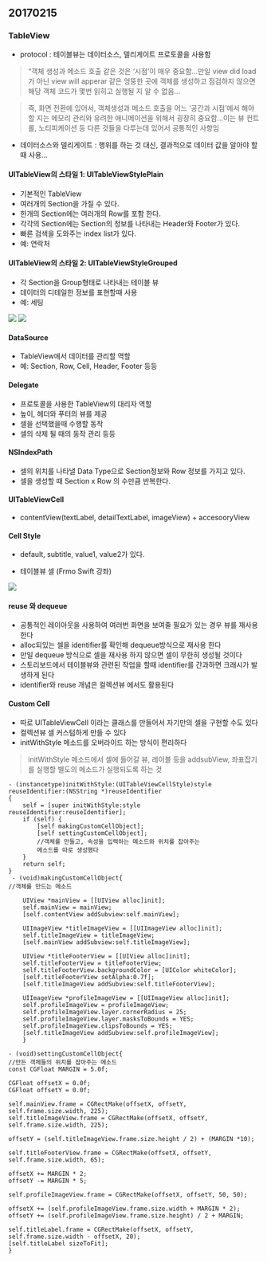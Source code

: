 ## 20170215

### TableView

* protocol : 테이블뷰는 데이터소스, 델리게이트 프로토콜을 사용함

> “객체 생성과 메소드 호출 같은 것은 ‘시점’이 매우 중요함…만일 view did load가 아닌 view will apperar 같은 엉뚱한 곳에 객체를 생성하고 점검하지 않으면 해당 객체 코드가 몇번 읽히고 실행될 지 알 수 없음…

> 즉, 화면 전환에 있어서, 객체생성과 메소드 호출을 어느 ‘공간과 시점’에서 해야 할 지는 메모리 관리와 유려한 애니메이션을 위해서 굉장히 중요함…이는 뷰 컨트롤, 노티피케이션 등 다른 것들을 다루는데 있어서 공통적인 사항임

* 데이터소스와 델리게이트 : 행위를 하는 것 대신, 결과적으로 데이터 값을 알아야 할 때 사용…

#### UITableView의 스타일 1: UITableViewStylePlain
  - 기본적인 TableView
  - 여러개의 Section을 가질 수 있다.
  - 한개의 Section에는 여러개의 Row를 포함 한다.
  - 각각의 Section에는 Section의 정보를 나타내는 Header와 Footer가 있다.
  - 빠른 검색을 도와주는 index list가 있다.
  - 예: 연락처

#### UITableView의 스타일 2: UITableViewStyleGrouped
  - 각 Section을 Group형태로 나타내는 테이블 뷰
  - 데이터의 디테일한 정보를 표현할때 사용
  - 예: 세팅

<img src = "https://github.com/gelb2/iOS-Dev-School-Fastcampus/blob/master/imageFolder/tableView.png">

<img src = "https://github.com/gelb2/iOS-Dev-School-Fastcampus/blob/master/imageFolder/tableViewDetail.png">

#### DataSource
  - TableView에서 데이터를 관리할 역할
  - 예: Section, Row, Cell, Header, Footer 등등

#### Delegate
  - 프로토콜을 사용한 TableView의 대리자 역할
  - 높이, 헤더와 푸터의 뷰를 제공
  - 셀을 선택했을때 수행할 동작
  - 셀의 삭제 될 때의 동작 관리 등등

#### NSIndexPath
  - 셀의 위치를 나타낼 Data Type으로 Section정보와 Row 정보를 가지고 있다.
  - 셀을 생성할 때  Section x Row 의 수만큼 반복한다.

#### UITableViewCell
  - contentView(textLabel, detailTextLabel, imageView) + accesooryView

#### Cell Style
  - default, subtitle, value1, value2가 있다. 
  
- 테이블뷰 셀 (Frmo Swift 강좌)

<img src = "https://github.com/gelb2/iOS-Dev-School-Fastcampus/blob/master/imageFolder/tableView_SDK_BasicCell_CustomCell.png">

  
#### reuse 와 dequeue
* 공통적인 레이아웃을 사용하여 여러번 화면을 보여줄 필요가 있는 경우 뷰를 재사용한다
* alloc되있는 셀을 identifier를 확인해 dequeue방식으로 재사용 한다
* 만일 dequeue 방식으로 셀을 재사용 하지 않으면 셀이 무한히 생성될 것이다
* 스토리보드에서 테이블뷰와 관련된 작업을 할때 identifier를 간과하면 크래시가 발생하게 된다
* identifier와 reuse 개념은 컬렉션뷰 에서도 활용된다

#### Custom Cell
* 따로 UITableViewCell 이라는 클래스를 만들어서 자기만의 셀을 구현할 수도 있다
* 컬렉션뷰 셀 커스텀하게 만들 수 있다
* initWithStyle 메소드를 오버라이드 하는 방식이 편리하다

> initWithStyle 메소드에서 셀에 들어갈 뷰, 레이블 등을 addsubView, 좌표잡기를 실행할 별도의 메소드가 실행되도록 하는 것  

	- (instancetype)initWithStyle:(UITableViewCellStyle)style
	reuseIdentifier:(NSString *)reuseIdentifier
	{
	    self = [super initWithStyle:style reuseIdentifier:reuseIdentifier];
	    if (self) {
	        [self makingCustomCellObject];
	        [self settingCustomCellObject];
	        //객체를 만들고, 속성을 입력하는 메소드와 위치를 잡아주는 
	        메소드를 따로 생성했다
	    }
	    return self;
	}
	 - (void)makingCustomCellObject{
	//객체를 만드는 메소드
	    
	    UIView *mainView = [[UIView alloc]init];
	    self.mainView = mainView;
	    [self.contentView addSubview:self.mainView];
	    
	    UIImageView *titleImageView = [[UIImageView alloc]init];
	    self.titleImageView = titleImageView;
	    [self.mainView addSubview:self.titleImageView];
	    
	    UIView *titleFooterView = [[UIView alloc]init];
	    self.titleFooterView = titleFooterView;
	    self.titleFooterView.backgroundColor = [UIColor whiteColor];
	    [self.titleFooterView setAlpha:0.7f];
	    [self.titleImageView addSubview:self.titleFooterView];
	    
	    UIImageView *profileImageView = [[UIImageView alloc]init];
	    self.profileImageView = profileImageView;
	    self.profileImageView.layer.cornerRadius = 25;
	    self.profileImageView.layer.masksToBounds = YES;
	    self.profileImageView.clipsToBounds = YES;
	    [self.titleImageView addSubview:self.profileImageView];
		}
		
	- (void)settingCustomCellObject{
	//만든 객체들의 위치를 잡아주는 메소드
    const CGFloat MARGIN = 5.0f;
    
    CGFloat offsetX = 0.0f;
    CGFloat offsetY = 0.0f;
    
    self.mainView.frame = CGRectMake(offsetX, offsetY, self.frame.size.width, 225);
    self.titleImageView.frame = CGRectMake(offsetX, offsetY, self.frame.size.width, 225);
    
    offsetY = (self.titleImageView.frame.size.height / 2) + (MARGIN *10);
    
    self.titleFooterView.frame = CGRectMake(offsetX, offsetY, self.frame.size.width, 65);
    
    offsetX += MARGIN * 2;
    offsetY -= MARGIN * 5;
    
    self.profileImageView.frame = CGRectMake(offsetX, offsetY, 50, 50);
    
    offsetX += (self.profileImageView.frame.size.width + MARGIN * 2);
    offsetY += (self.profileImageView.frame.size.height) / 2 + MARGIN;
    
    self.titleLabel.frame = CGRectMake(offsetX, offsetY, self.frame.size.width - offsetX, 20);
    [self.titleLabel sizeToFit];
	}	